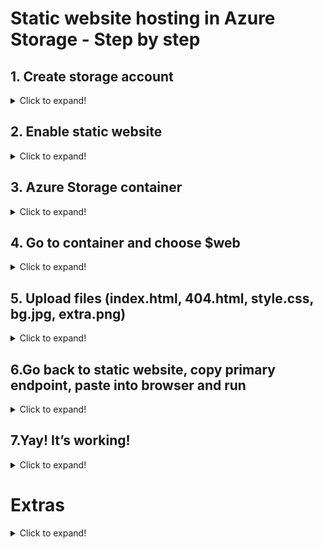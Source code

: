 # Static website hosting in Azure Storage - Step by step

## 1. Create storage account

<details>
<summary>
Click to expand!
</summary>

![](screenshots/1portal_azure_home.png?raw=true "Azure portal home")

![](screenshots/p_a_sorage_accounts2.PNG?raw=true "Add new storage account")

### Hints:

<details>
<summary>
Click to expand!
</summary>

If there is no resource group you can choose, you must create one.
The name of storage account must be unique across all existing storage account names in Azure. It must be 3 to 24 characters long and can contain only lowercase letters and numbers.
Choose storage location carefully.

![](screenshots/pa_create_sa3.PNG?raw=true "Create storage account")

Fill all required data. Click “Review + create” button.
After successful validation press “Create” button.

![](screenshots/deploymentunderway4.PNG?raw=true "Deployment on the way")

![](screenshots/did-i-hear-someone-say-deployment.jpg?raw=true "Funny cat")

When your deployment is complete go to your new storage account.

</details>

</details>

## 2. Enable static website

<details>
<summary>
Click to expand!
</summary>

On the left side menu click "Static website"

![](screenshots/5gotostaticwebsite5.png?raw=true "Click static website")

![](screenshots/enablestaticwebsite6.PNG?raw=true "Enable static website")

Fill index document name and error path and save changes.

</details>

## 3. Azure Storage container

<details>
<summary>
Click to expand!
</summary>

After you save changes, an Azure Storage container has been created automatically to host your static website ($web)

![](screenshots/containercreated7.PNG?raw=true "Static website endpoints")

</details>

## 4. Go to container and choose $web

<details>
<summary>
Click to expand!
</summary>

![](screenshots/containerweb8.PNG?raw=true "Containers")

</details>

## 5. Upload files (index.html, 404.html, style.css, bg.jpg, extra.png)

<details>
<summary>
Click to expand!
</summary>

![](screenshots/uploadfiles9.PNG?raw=true "Upload files")

</details>

## 6.Go back to static website, copy primary endpoint, paste into browser and run

<details>
<summary>
Click to expand!
</summary>

![](screenshots/application.PNG?raw=true "Secret Santa Website")

</details>

## 7.Yay! It’s working!

<details>
<summary>
Click to expand!
</summary>

## ... and if it’s not:

![](screenshots/workingforme.jpg?raw=true "It's wroking fine for me")

</details>

# Extras

<details>
<summary>
Click to expand!
</summary>
	
Add ability to upload an image and send it to the function

## Steps
Follow the steps above to create and upload the files from `extras` subfolder

</details>
